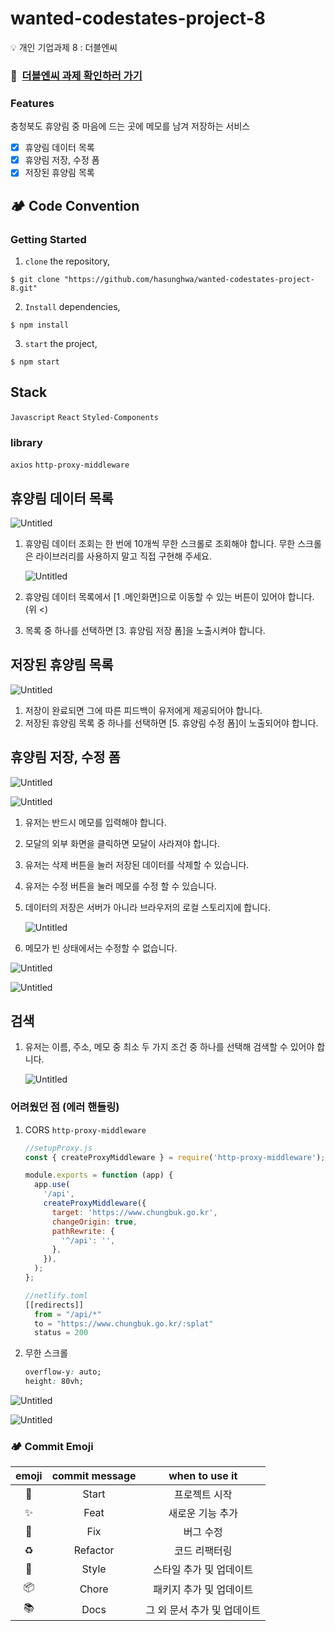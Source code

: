 # wanted-codestates-project-8
💡 개인 기업과제 8 : 더블엔씨

### 📌 &nbsp;[더블엔씨 과제 확인하러 가기](https://elegant-ganache-715518.netlify.app/)

### Features

충청북도 휴양림 중 마음에 드는 곳에 메모를 남겨 저장하는 서비스

- [x] 휴양림 데이터 목록
- [x] 휴양림 저장, 수정 폼
- [x] 저장된 휴양림 목록

## 🏕 Code Convention

### Getting Started

1. `clone` the repository,

```
$ git clone "https://github.com/hasunghwa/wanted-codestates-project-8.git"
```

2. `Install` dependencies,

```
$ npm install
```

3. `start` the project,

```
$ npm start
```

## **Stack**

`Javascript` `React` `Styled-Components`

### library

`axios` `http-proxy-middleware`   

## 휴양림 데이터 목록

![Untitled](https://s3.us-west-2.amazonaws.com/secure.notion-static.com/bd7a568f-f506-4919-8e28-ad5ef3f32b79/Untitled.png?X-Amz-Algorithm=AWS4-HMAC-SHA256&X-Amz-Content-Sha256=UNSIGNED-PAYLOAD&X-Amz-Credential=AKIAT73L2G45EIPT3X45%2F20220328%2Fus-west-2%2Fs3%2Faws4_request&X-Amz-Date=20220328T124419Z&X-Amz-Expires=86400&X-Amz-Signature=07bbb40dadcbfc16419d5af7c250ec91191e7c040965c7a093b26757db970e88&X-Amz-SignedHeaders=host&response-content-disposition=filename%20%3D%22Untitled.png%22&x-id=GetObject)

1. 휴양림 데이터 조회는 한 번에 10개씩 무한 스크롤로 조회해야 합니다. 무한 스크롤은 라이브러리를 사용하지 말고 직접 구현해 주세요.
    
    ![Untitled](https://s3-us-west-2.amazonaws.com/secure.notion-static.com/536f04f8-7ddc-4f3d-8ee4-053f2982ba5d/Untitled.png)
    
2. 휴양림 데이터 목록에서 [1 .메인화면]으로 이동할 수 있는 버튼이 있어야 합니다.(위 <)
3. 목록 중 하나를 선택하면 [3. 휴양림 저장 폼]을 노출시켜야 합니다.

## 저장된 휴양림 목록

![Untitled](https://s3-us-west-2.amazonaws.com/secure.notion-static.com/04ce1a5f-4a64-4643-99b8-50744b2d9620/Untitled.png)

1. 저장이 완료되면 그에 따른 피드백이 유저에게 제공되어야 합니다.
2. 저장된 휴양림 목록 중 하나를 선택하면 [5. 휴양림 수정 폼]이 노출되어야 합니다.

## 휴양림 저장, 수정 폼

![Untitled](https://s3-us-west-2.amazonaws.com/secure.notion-static.com/1514bdfd-c641-41a5-9a78-25c1066e2c23/Untitled.png)

![Untitled](https://s3-us-west-2.amazonaws.com/secure.notion-static.com/e081728b-a400-4ae2-ac54-0c8c07515255/Untitled.png)

1. 유저는 반드시 메모를 입력해야 합니다.
2. 모달의 외부 화면을 클릭하면 모달이 사라져야 합니다.
3. 유저는 삭제 버튼을 눌러 저장된 데이터를 삭제할 수 있습니다.
4. 유저는 수정 버튼을 눌러 메모를 수정 할 수 있습니다.
5. 데이터의 저장은 서버가 아니라 브라우저의 로컬 스토리지에 합니다.
    
    ![Untitled](https://s3-us-west-2.amazonaws.com/secure.notion-static.com/f7ff0cd6-ca1f-4b40-ae8e-ee336dda9ce6/Untitled.png)
    
6. 메모가 빈 상태에서는 수정할 수 없습니다.

![Untitled](https://s3-us-west-2.amazonaws.com/secure.notion-static.com/48c8dad5-7d85-4056-be1b-5cee2682c188/Untitled.png)

![Untitled](https://s3-us-west-2.amazonaws.com/secure.notion-static.com/cdc16240-723b-4e07-a717-3b9622c36f12/Untitled.png)

## 검색

1. 유저는 이름, 주소, 메모 중 최소 두 가지 조건 중 하나를 선택해 검색할 수 있어야 합니다.
    
    ![Untitled](https://s3-us-west-2.amazonaws.com/secure.notion-static.com/3f1c2b39-db45-4147-a008-0e4b38ea413f/Untitled.png)
    

### 어려웠던 점 ****(에러 핸들링)****

1. CORS `http-proxy-middleware`   
    
    ```jsx
    //setupProxy.js
    const { createProxyMiddleware } = require('http-proxy-middleware');
    
    module.exports = function (app) {
      app.use(
        '/api',
        createProxyMiddleware({
          target: 'https://www.chungbuk.go.kr',
          changeOrigin: true,
          pathRewrite: {
            '^/api': '',
          },
        }),
      );
    };
    
    ```
    
    ```jsx
    //netlify.toml
    [[redirects]]
      from = "/api/*"
      to = "https://www.chungbuk.go.kr/:splat"
      status = 200
    ```
    
2. 무한 스크롤
    ```css
    overflow-y: auto;
    height: 80vh;
    ```
![Untitled](https://s3-us-west-2.amazonaws.com/secure.notion-static.com/d825a874-e0ae-4449-8a1f-af2d6deee624/Untitled.png)

![Untitled](https://s3-us-west-2.amazonaws.com/secure.notion-static.com/771045cf-4b9c-4426-884e-23f8540c206b/Untitled.png)
### 🏕 Commit Emoji

|   emoji    | commit message |       when to use it        |
| :--------: | :------------: | :-------------------------: |
|   :tada:   |     Start      |        프로젝트 시작        |
| :sparkles: |      Feat      |      새로운 기능 추가       |
|   :bug:    |      Fix       |          버그 수정          |
| :recycle:  |    Refactor    |        코드 리팩터링        |
| :lipstick: |     Style      |   스타일 추가 및 업데이트   |
| :package:  |     Chore      |   패키지 추가 및 업데이트   |
|  :books:   |      Docs      | 그 외 문서 추가 및 업데이트 |

### <br/>

